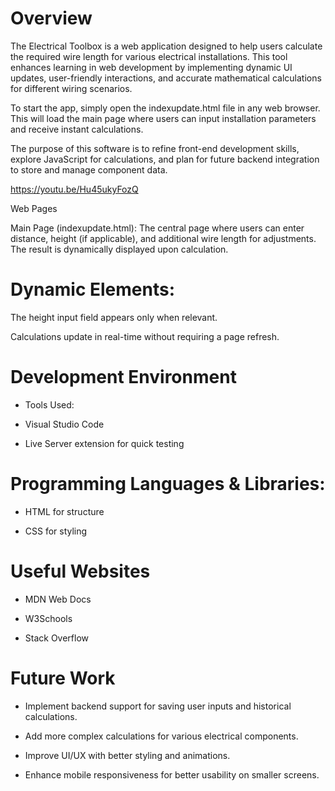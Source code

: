 # Overview

The Electrical Toolbox is a web application designed to help users calculate the required wire length for various electrical installations. This tool enhances learning in web development by implementing dynamic UI updates, user-friendly interactions, and accurate mathematical calculations for different wiring scenarios.

To start the app, simply open the indexupdate.html file in any web browser. This will load the main page where users can input installation parameters and receive instant calculations.

The purpose of this software is to refine front-end development skills, explore JavaScript for calculations, and plan for future backend integration to store and manage component data.

https://youtu.be/Hu45ukyFozQ

Web Pages

Main Page (indexupdate.html): The central page where users can enter distance, height (if applicable), and additional wire length for adjustments. The result is dynamically displayed upon calculation.

# Dynamic Elements:

The height input field appears only when relevant.

Calculations update in real-time without requiring a page refresh.

# Development Environment

* Tools Used:

* Visual Studio Code

* Live Server extension for quick testing

# Programming Languages & Libraries:

* HTML for structure

* CSS for styling

# Useful Websites

* MDN Web Docs

* W3Schools

* Stack Overflow

# Future Work

* Implement backend support for saving user inputs and historical calculations.

* Add more complex calculations for various electrical components.

* Improve UI/UX with better styling and animations.

* Enhance mobile responsiveness for better usability on smaller screens.